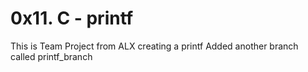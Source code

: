 # 0x11. C - printf
This is Team Project from ALX creating a printf
Added another branch called printf_branch
